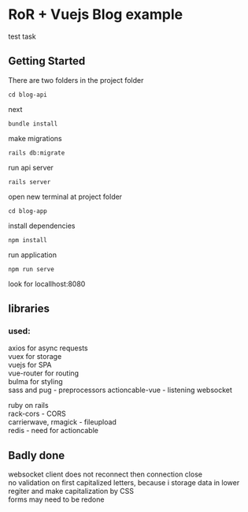 # RoR + Vuejs Blog example

test task

## Getting Started

There are two folders in the project folder

```
cd blog-api
```
next
```
bundle install
```
make migrations
```
rails db:migrate
```
run api server
```
rails server
```
open new terminal at project folder
```
cd blog-app
```
install dependencies
```
npm install
```
run application
```
npm run serve
```

look for locallhost:8080  

## libraries
### used:
axios  for async requests  
vuex for storage  
vuejs for SPA  
vue-router for routing  
bulma for styling  
sass and pug - preprocessors
actioncable-vue - listening websocket

ruby on rails  
rack-cors - CORS  
carrierwave, rmagick - fileupload  
redis - need for actioncable  

## Badly done

websocket client does not reconnect then connection close  
no validation on first capitalized letters, because i storage data in lower regiter and make capitalization by CSS  
forms may need to be redone
